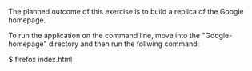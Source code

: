 The planned outcome of this exercise is to build a replica of the Google homepage. 

To run the application on the command line, move into the "Google-homepage" directory and then run the follwing command: 

$ firefox index.html